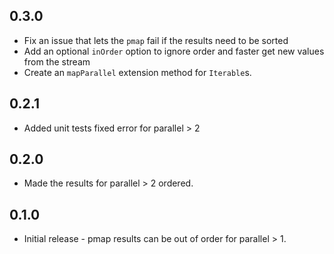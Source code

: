 ## 0.3.0

* Fix an issue that lets the `pmap` fail if the results need to be sorted
* Add an optional `inOrder` option to ignore order and faster get new values from the stream
* Create an `mapParallel` extension method for `Iterable`s.

## 0.2.1

* Added unit tests fixed error for parallel > 2

## 0.2.0

* Made the results for parallel > 2 ordered.

## 0.1.0

* Initial release - pmap results can be out of order for parallel > 1.
